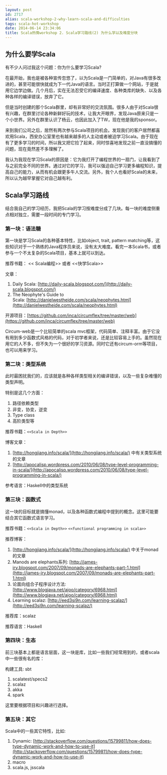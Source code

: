 ```yaml
---
layout: post
id: 2717
alias: scala-workshop-2-why-learn-scala-and-difficulties
tags: scala-hot-workshop
date: 2014-06-14 23:34:06
title: Scala热情workshop 2. Scala学习路线(2) 为什么学以及难度分块
---
```


<div class="se-section-delimiter"></div>
<div class="se-section-delimiter"></div>

## 为什么要学Scala

有不少人问过我这个问题：你为什么要学习Scala?

在最开始，我也是被各种宣传忽悠了，以为Scala是一门简单的，对Java有很多改进的，甚至可能很快就成为下一代Java的语言。当时正打算做一个网站，于是就用它边学边做。几个月后，实在无法忍受它的编译速度、各种类库的缺失、以及各种各样的编译错误，放弃了它。

但是当时创建的那个Scala群里，却有非常好的交流氛围。很多人由于对Scala很有兴趣，在群里讨论各种新鲜好玩的技术，让我大开眼界，发现Java原来只是一个小世界。另外在群里认识了杨云，也因此加入了TW，现在他是我的sponsor。

来到我们公司之后，居然有两次参与Scala项目的机会。发现我们的客户居然都喜欢用Scala，西安办公室里也有越来越多的人主动或者被迫学习Scala。由于现在有了更多学习的时间，所以我又把它捡了起来，同时惊喜地发现之前一直没搞懂的问题，现在竟然差不多理解了。

我认为我现在学习Scala的原因是：它为我打开了编程世界的一扇门，让我看到了与之前完全不同的世界。通过对它的学习，我可以强迫自己学习更多编程知识，提高自己的能力，从而有机会跟更多牛人交流。另外，我个人也看好Scala的未来，所以认为越早掌握它对自己越有利。

## Scala学习路线

结合我自己的学习经历，我把Scala的学习按难度分成了几块。每一块的难度侧重点相对独立，需要一段时间的专门学习。

### 第一块：语法糖

第一块是学习Scala的各种基本特性，比如object, trait, pattern matching等，这些知识对于一个熟练的Java程序员来说，没有太大难度。看完一本Scala书，或者参与一个不太复杂的Scala项目，基本上就可以到达。

推荐书籍： << Scala编程>> 或者 <<快学Scala>>

文章：

1.  Daily Scala: [http://daily-scala.blogspot.com/](http://daily-scala.blogspot.com/)
2.  The Neophyte's Guide to Scala: [http://danielwestheide.com/scala/neophytes.html](http://danielwestheide.com/scala/neophytes.html)

开源项目：[https://github.com/inca/circumflex/tree/master/web](https://github.com/inca/circumflex/tree/master/web)

Circum-web是一个比较简单的scala mvc框架，代码简单、注释丰富。由于它没有用到多少函数式风格的代码，对于初学者来说，还是比较容易上手的。虽然现在用它的人不多，但不失为一个很好的学习资源。同时它还有circum-orm等项目，也可以用来学习。

<div class="se-section-delimiter"></div>

### 第二块：类型系统

此时最困扰我们的，应该就是各种各样类型相关的编译错误，以及一些复杂难懂的类型声明。

特别是这几个方面：

1.  路径依赖类型
2.  非变，协变，逆变
3.  Type class
4.  高阶类型等

推荐书籍：`<<Scala in Depth>>`

博客文章：

1.  [http://hongjiang.info/scala/](http://hongjiang.info/scala/) 中有关类型系统的文章
2.  [http://apocalisp.wordpress.com/2010/06/08/type-level-programming-in-scala/](http://apocalisp.wordpress.com/2010/06/08/type-level-programming-in-scala/)

参考语言：Haskell中的类型系统

<div class="se-section-delimiter"></div>

### 第三块：函数式

这一块的目标就是搞懂monad，以及各种函数式编程中提到的概念。这里可能要结合其它函数式语言学习。

推荐书籍：`<<Scala in Depth>>` `<<functional programming in scala>>`

推荐博客：

1.  [http://hongjiang.info/scala/](http://hongjiang.info/scala/) 中关于monad的文章
2.  Manods are elephants系列: ​[http://james-iry.blogspot.com/2007/09/monads-are-elephants-part-1.html](http://james-iry.blogspot.com/2007/09/monads-are-elephants-part-1.html)
3.  论面向组合子程序设计方法: [http://www.blogjava.net/ajoo/category/6968.html](http://www.blogjava.net/ajoo/category/6968.html)
4.  Learning scalaz: [http://eed3si9n.com/learning-scalaz/](http://eed3si9n.com/learning-scalaz/)

推荐库：scalaz

推荐语言：Haskell

<div class="se-section-delimiter"></div>

### 第四块：生态

前三块基本上都是语言层面，这一块是库，比如一些我们经常用到的，或者scala中一些很有名的库：

构建工具: sbt

1.  scalatest/specs2
2.  scalaz
3.  akka
4.  spark

这里要根据项目和兴趣进行选择。

<div class="se-section-delimiter"></div>

### 第五块：其它

Scala中的一些其它特性，比如:

1.  Dynamic: [http://stackoverflow.com/questions/15799811/how-does-type-dynamic-work-and-how-to-use-it](http://stackoverflow.com/questions/15799811/how-does-type-dynamic-work-and-how-to-use-it)
2.  macro
3.  ​scala.js, jsscala
